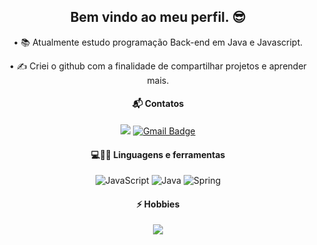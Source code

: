 <div align=center >

  ## Bem vindo ao meu perfil. 😎


• 📚 Atualmente estudo programação Back-end em Java e Javascript. 

• ✍ Criei o github com a finalidade de compartilhar projetos e aprender mais.

#### 📬 Contatos 

[<img src="https://img.shields.io/badge/linkedin-%230077B5.svg?&style=for-the-badge&logo=linkedin&logoColor=white" />](https://www.linkedin.com/in/rene-junior-032845213/)  [![Gmail Badge](https://img.shields.io/badge/-Gmail-c14438?style=flat-square&logo=Gmail&logoColor=white&link=mailto:renecfjunior99@gmail.com)](mailto:renecfjunior99@gmail.com)


#### 💻👨‍💻 Linguagens e ferramentas 
<img alt="JavaScript" src="https://img.shields.io/badge/javascript-%23323330.svg?style=for-the-badge&logo=javascript&logoColor=%23F7DF1E"/>   <img alt="Java" src="https://img.shields.io/badge/java-%23ED8B00.svg?style=for-the-badge&logo=java&logoColor=white"/>   <img alt="Spring" src="https://img.shields.io/badge/spring-%236DB33F.svg?style=for-the-badge&logo=spring&logoColor=white"/>

#### ⚡ Hobbies
<img src="https://img.shields.io/badge/Xbox-107C10?style=for-the-badge&logo=xbox&logoColor=white" />

  <div/>

<!--
**renecfjunior/renecfjunior** is a ✨ _special_ ✨ repository because its `README.md` (this file) appears on your GitHub profile.

Here are some ideas to get you started:

- 🔭 I’m currently working on ...
- 🌱 I’m currently learning ...
- 👯 I’m looking to collaborate on ...
- 🤔 I’m looking for help with ...
- 💬 Ask me about ...
- 📫 How to reach me: ...
- 😄 Pronouns: ...
- ⚡ Fun fact: ...
-->
